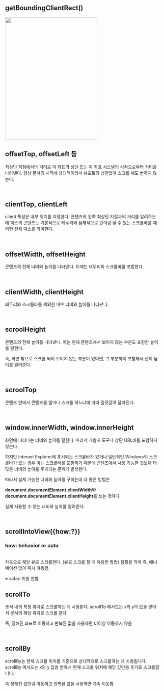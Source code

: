 ## getBoundingClientRect() 

<img  src="" width="300px" height="400px">

<br>

## offsetTop, offsetLeft 등
최상단 지점에서의 거리로 이 좌표의 상단 또는 이 좌표 시스템의 시작으로부터 거리를 나타낸다. 항상 문서의 시작에 상대적이라서 뷰포트와 상관없이 스크롤 해도 변하지 않는다. 

<br>

## clientTop, clientLeft 
client 특성은 내부 위치를 지정한다. 
콘텐츠의 왼쪽 최상단 지점과의 거리를 알려주는데 박스의 콘텐츠는 기본적으로 테두리와 잠재적으로 렌더링 될 수 있는 스크롤바를 제외한 전체 박스를 의미한다. 

<br>

## offsetWidth, offsetHeight 
콘텐츠의 전체 너비와 높이를 나타낸다. 이때는 테두리와 스크롤바를 포함한다. 

<br>

## clientWidth, clientHeight 
테두리와 스크롤바를 제외한 내부 너비와 높이를 나타낸다. 

<br>

## scroolHeight 
콘텐츠의 전체 높이를 나타낸다. 이는 현재 콘텐츠에서 보이지 않는 부분도 포함한 높이를 말한다. 

즉, 화면 밖으로 스크롤 되어 보이지 않는 부분이 있다면, 그 부분까지 포함해서 전체 높이를 알려준다. 

<br>

## scroolTop
콘텐츠 안에서 콘텐츠를 얼마나 스크롤 하느냐에 따라 결괏값이 달라진다. 

<br>

## window.innerWidth, window.innerHeight
화면에 나타나는 너비와 높이를 말한다. 따라서 개발자 도구나 상단 URL바를 포함하지 않는다. 

하지만 Internet Explorer에 표시되는 스크롤바가 있거나 일반적인 Windows의 스크롤바가 있는 경우 이는 스크롤바를 포함하기 때문에 콘텐츠에서 사용 가능한 것보다 더 많은 너비와 높이를 주게되는 문제가 발생한다. 

따라서 실제 가능한 너비와 높이를 구하는데 더 좋은 방법은 

**document.documentElement.clientWidth와 document.documentElement.clientHeight**를 쓰는 것이다. 

실제 사용할 수 있는 너비와 높이를 알려준다.

<br>

## scrollIntoView({how:?}) 
### how: behavior or auto 
<br>
자동으로 해당 뷰로 스크롤한다. (뷰로 스크롤 할 때 유용한 방법)
점핑을 의미 즉, 애니메이션 없이 즉시 이동함. 

※ safari 지원 안함 

## scrollTo 
문서 내의 특정 위치로 스크롤하는 데 사용된다. scrollTo 메서드는 x와 y의 값을 받아서 문서의 해당 위치로 스크롤 한다. 

즉, 정해진 좌표로 이동하고 반복된 값을 사용하면 더이상 이동하지 않음

<br>

## scrollBy
scrollBy는 현재 스크롤 위치를 기준으로 상대적으로 스크롤하는 데 사용됩니다. scrollBy 메서드는 x와 y 값을 받아서 현재 스크롤 위치에 해당 값만큼 추가로 스크롤합니다. 

즉 정해진 값만큼 이동하고 반복된 값을 사용하면 계속 이동함 

<br>

